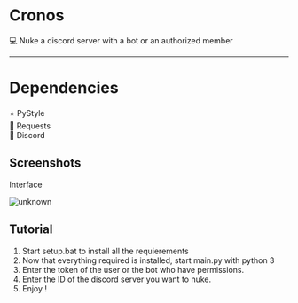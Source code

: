 # Cronos
💻 Nuke a discord server with a bot or an authorized member

-----


# Dependencies

 ⭐️ PyStyle  
 🌙 Requests  
 🌝 Discord
 

## Screenshots

Interface

![unknown](https://user-images.githubusercontent.com/95881999/165346923-629b7b60-f968-42bb-acfd-fda1e5c9d4cc.png)


## Tutorial


1. Start setup.bat to install all the requierements
2. Now that everything required is installed, start main.py with python 3
3. Enter the token of the user or the bot who have permissions.
4. Enter the ID of the discord server you want to nuke.
5. Enjoy !
